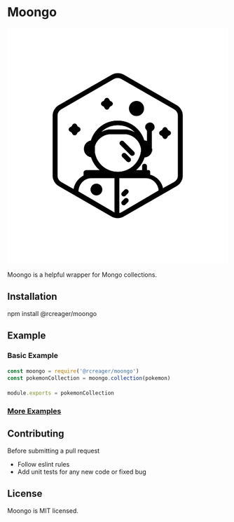 # Moongo
![Image of Moongo Logo](logo.png)

Moongo is a helpful wrapper for Mongo collections.

## Installation

npm install @rcreager/moongo

## Example

### Basic Example
```javascript
const moongo = require('@rcreager/moongo')
const pokemonCollection = moongo.collection(pokemon)

module.exports = pokemonCollection
```
### [More Examples ](examples)

## Contributing

Before submitting a pull request
* Follow eslint rules
* Add unit tests for any new code or fixed bug

## License
Moongo is MIT licensed.